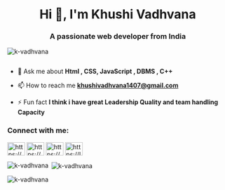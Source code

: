 <h1 align="center">Hi 👋, I'm Khushi Vadhvana</h1>
<h3 align="center">A passionate web developer from India</h3>

<p align="left"> <img src="https://komarev.com/ghpvc/?username=k-vadhvana&label=Profile%20views&color=0e75b6&style=flat" alt="k-vadhvana" /> </p>

<p align="left"> <a href="https://twitter.com/" target="blank"><img src="https://img.shields.io/twitter/follow/?logo=twitter&style=for-the-badge" alt="" /></a> </p>

- 💬 Ask me about **Html , CSS, JavaScript , DBMS , C++**

- 📫 How to reach me **khushivadhvana1407@gmail.com**

- ⚡ Fun fact **I think i have great Leadership Quality and team handling Capacity**

<h3 align="left">Connect with me:</h3>
<p align="left">
<a href="https://linkedin.com/in/https://www.linkedin.com/in/khushi-vadhvana" target="blank"><img align="center" src="https://raw.githubusercontent.com/rahuldkjain/github-profile-readme-generator/master/src/images/icons/Social/linked-in-alt.svg" alt="https://www.linkedin.com/in/khushi-vadhvana" height="30" width="40" /></a>
<a href="https://fb.com/https://www.facebook.com/profile.php?id=100077970913573&mibextid=zbwkwl" target="blank"><img align="center" src="https://raw.githubusercontent.com/rahuldkjain/github-profile-readme-generator/master/src/images/icons/Social/facebook.svg" alt="https://www.facebook.com/profile.php?id=100077970913573&mibextid=zbwkwl" height="30" width="40" /></a>
<a href="https://instagram.com/https://www.instagram.com/k1h4u0s7h3i?igsh=ztv4cwoxz2rtbhjv" target="blank"><img align="center" src="https://raw.githubusercontent.com/rahuldkjain/github-profile-readme-generator/master/src/images/icons/Social/instagram.svg" alt="https://www.instagram.com/k1h4u0s7h3i?igsh=ztv4cwoxz2rtbhjv" height="30" width="40" /></a>
<a href="https://www.leetcode.com/https://leetcode.com/khushi_vadhvana/" target="blank"><img align="center" src="https://raw.githubusercontent.com/rahuldkjain/github-profile-readme-generator/master/src/images/icons/Social/leet-code.svg" alt="https://leetcode.com/khushi_vadhvana/" height="30" width="40" /></a>
</p>


<p><img align="left" src="https://github-readme-stats.vercel.app/api/top-langs?username=k-vadhvana&show_icons=true&locale=en&layout=compact" alt="k-vadhvana" /></p>

<p>&nbsp;<img align="center" src="https://github-readme-stats.vercel.app/api?username=k-vadhvana&show_icons=true&locale=en" alt="k-vadhvana" /></p>

<p><img align="center" src="https://github-readme-streak-stats.herokuapp.com/?user=k-vadhvana&" alt="k-vadhvana" /></p>

